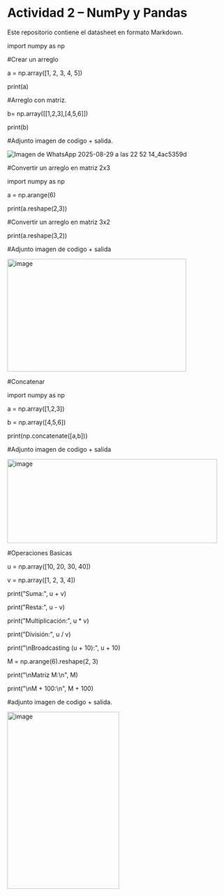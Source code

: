 # Actividad 2 – NumPy y Pandas
Este repositorio contiene el datasheet en formato Markdown.

import numpy as np

#Crear un arreglo

a = np.array([1, 2, 3, 4, 5])

print(a)

#Arreglo con matriz.

b= np.array([[1,2,3],[4,5,6]])

print(b)

#Adjunto imagen de codigo + salida.

![Imagen de WhatsApp 2025-08-29 a las 22 52 14_4ac5359d](https://github.com/user-attachments/assets/986aa5ee-4f1e-4338-82c7-a3453d93da12)

#Convertir un arreglo en matriz 2x3

import numpy as np

a = np.arange(6)

print(a.reshape(2,3))

#Convertir un arreglo en matriz 3x2

print(a.reshape(3,2))

#Adjunto imagen de codigo + salida

<img width="410" height="258" alt="image" src="https://github.com/user-attachments/assets/88b63d42-736f-45fb-8115-ba9721efd2da" />

#Concatenar 

import numpy as np

a = np.array([1,2,3])

b = np.array([4,5,6])

print(np.concatenate([a,b]))

#Adjunto imagen de codigo + salida 

<img width="481" height="192" alt="image" src="https://github.com/user-attachments/assets/d43632ff-fee9-4513-a957-1ce09ca08643" />

#Operaciones Basicas 

u = np.array([10, 20, 30, 40])

v = np.array([1, 2, 3, 4])

print("Suma:", u + v)

print("Resta:", u - v)

print("Multiplicación:", u * v)

print("División:", u / v)

print("\nBroadcasting (u + 10):", u + 10)

M = np.arange(6).reshape(2, 3)

print("\nMatriz M:\n", M)

print("\nM + 100:\n", M + 100)

#adjunto imagen de  codigo + salida.

<img width="256" height="405" alt="image" src="https://github.com/user-attachments/assets/dad94f6b-bc1d-4254-af24-2f33caab9d7d" />









